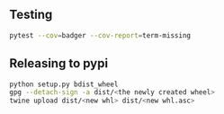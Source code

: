 ## Testing
```bash
pytest --cov=badger --cov-report=term-missing
```

## Releasing to pypi
```bash
python setup.py bdist_wheel
gpg --detach-sign -a dist/<the newly created wheel>
twine upload dist/<new whl> dist/<new whl.asc>
```
